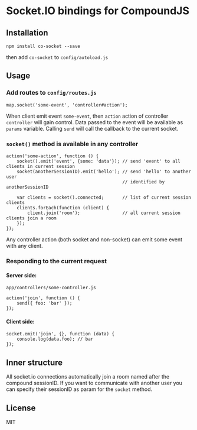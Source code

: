 # Socket.IO bindings for CompoundJS

## Installation

    npm install co-socket --save

then add `co-socket` to `config/autoload.js`

## Usage

### Add routes to `config/routes.js`

    map.socket('some-event', 'controller#action');

When client emit event `some-event`, then `action` action of controller `controller` will gain control.
Data passed to the event will be available as `params` variable.
Calling `send` will call the callback to the current socket.

### `socket()` method is available in any controller
    action('some-action', function () {
        socket().emit('event', {some: 'data'}); // send 'event' to all clients in current session
        socket(anotherSessionID).emit('hello'); // send 'hello' to another user
                                                // identified by anotherSessionID

        var clients = socket().connected;       // list of current session clients
        clients.forEach(function (client) {
            client.join('room');                // all current session clients join a room
        });
    });

Any controller action (both socket and non-socket) can emit some event with any client.

### Responding to the current request
#### Server side:
`app/controllers/some-controller.js`

    action('join', function () {
        send({ foo: 'bar' });
    });
#### Client side:
    socket.emit('join', {}, function (data) {
        console.log(data.foo); // bar
    });

## Inner structure
All socket.io connections automatically join a room named after the compound sessionID.
If you want to communicate with another user you can specify their sessionID as param for the `socket` method.

## License

   MIT